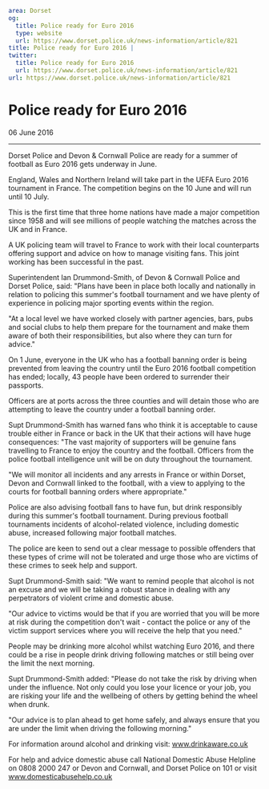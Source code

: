 ```yaml
area: Dorset
og:
  title: Police ready for Euro 2016
  type: website
  url: https://www.dorset.police.uk/news-information/article/821
title: Police ready for Euro 2016 |
twitter:
  title: Police ready for Euro 2016
  url: https://www.dorset.police.uk/news-information/article/821
url: https://www.dorset.police.uk/news-information/article/821
```

# Police ready for Euro 2016

06 June 2016

* * *

Dorset Police and Devon & Cornwall Police are ready for a summer of football as Euro 2016 gets underway in June.

England, Wales and Northern Ireland will take part in the UEFA Euro 2016 tournament in France. The competition begins on the 10 June and will run until 10 July.

This is the first time that three home nations have made a major competition since 1958 and will see millions of people watching the matches across the UK and in France.

A UK policing team will travel to France to work with their local counterparts offering support and advice on how to manage visiting fans. This joint working has been successful in the past.

Superintendent Ian Drummond-Smith, of Devon & Cornwall Police and Dorset Police, said: "Plans have been in place both locally and nationally in relation to policing this summer's football tournament and we have plenty of experience in policing major sporting events within the region.

"At a local level we have worked closely with partner agencies, bars, pubs and social clubs to help them prepare for the tournament and make them aware of both their responsibilities, but also where they can turn for advice."

On 1 June, everyone in the UK who has a football banning order is being prevented from leaving the country until the Euro 2016 football competition has ended; locally, 43 people have been ordered to surrender their passports.

Officers are at ports across the three counties and will detain those who are attempting to leave the country under a football banning order.

Supt Drummond-Smith has warned fans who think it is acceptable to cause trouble either in France or back in the UK that their actions will have huge consequences: "The vast majority of supporters will be genuine fans travelling to France to enjoy the country and the football. Officers from the police football intelligence unit will be on duty throughout the tournament.

"We will monitor all incidents and any arrests in France or within Dorset, Devon and Cornwall linked to the football, with a view to applying to the courts for football banning orders where appropriate."

Police are also advising football fans to have fun, but drink responsibly during this summer's football tournament. During previous football tournaments incidents of alcohol-related violence, including domestic abuse, increased following major football matches.

The police are keen to send out a clear message to possible offenders that these types of crime will not be tolerated and urge those who are victims of these crimes to seek help and support.

Supt Drummond-Smith said: "We want to remind people that alcohol is not an excuse and we will be taking a robust stance in dealing with any perpetrators of violent crime and domestic abuse.

"Our advice to victims would be that if you are worried that you will be more at risk during the competition don't wait - contact the police or any of the victim support services where you will receive the help that you need."

People may be drinking more alcohol whilst watching Euro 2016, and there could be a rise in people drink driving following matches or still being over the limit the next morning.

Supt Drummond-Smith added: "Please do not take the risk by driving when under the influence. Not only could you lose your licence or your job, you are risking your life and the wellbeing of others by getting behind the wheel when drunk.

"Our advice is to plan ahead to get home safely, and always ensure that you are under the limit when driving the following morning."

For information around alcohol and drinking visit: www.drinkaware.co.uk

For help and advice domestic abuse call National Domestic Abuse Helpline on 0808 2000 247 or Devon and Cornwall, and Dorset Police on 101 or visit www.domesticabusehelp.co.uk
